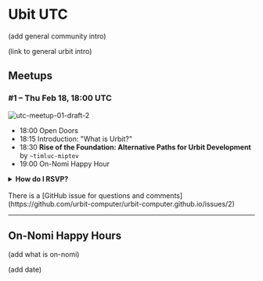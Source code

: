 # Ubit UTC

(add general community intro)

(link to general urbit intro)

## Meetups

### #1 – Thu Feb 18, 18:00 UTC

![utc-meetup-01-draft-2](https://user-images.githubusercontent.com/170145/107873008-2d1adf00-6eaf-11eb-9938-89d8f17141e9.png)


- 18:00 Open Doors
- 18:15 Introduction: "What is Urbit?"
- 18:30 **Rise of the Foundation: Alternative Paths for Urbit Development** by `~timluc-miptev `
- 19:00 On-Nomi Happy Hour



<details><summary>
<b>How do I RSVP?</b>
</summary>
<br>
Showing up is the new RSVP. Here is some stuff to copypaste into a reminder or calendar entry:
<br><br>
Urbit UTC Meetup #1
<br><br>
Thu Feb 18, 18:00 UTC
<br><br>
https://meet.jit.si/urbit-utc
<br><br>
http://www.urbit.computer/utc/#1--thu-feb-18-1800-utc

</details>

<br>
There is a [GitHub issue for questions and comments](https://github.com/urbit-computer/urbit-computer.github.io/issues/2)

---

## On-Nomi Happy Hours

(add what is on-nomi)

(add date)

<style>
  
.markdown-body h1:first-of-type {
display: none;
}
  
<style>
